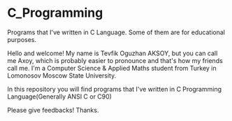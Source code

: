 # C_Programming
Programs that I've written in C Language. Some of them are for educational purposes.

Hello and welcome!
My name is Tevfik Oguzhan AKSOY, but you can call me Axoy, which is probably easier to pronounce and that's how my friends call me. I'm a Computer Science &
Applied Maths student from Turkey in Lomonosov Moscow State University.

In this repository you will find programs that I've written in C Programming Language(Generally ANSI C or C90)

Please give feedbacks! Thanks.
